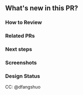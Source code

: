 [//]: # "These comments meant for your reference, they are invisible and don't need to be deleted"

## What's new in this PR?

[//]: # '####### YOUR ANSWER BELOW ###########'
[//]: # '############## END ##################'

### How to Review

[//]: # 'The order in which to review files and 
what to expect when testing locally'
[//]: # '####### YOUR ANSWER BELOW ###########'
[//]: # '############## END ##################'

### Related PRs

[//]: # "Optional - related PRs you're waiting on
/ PRs that will conflict, etc"
[//]: # '####### YOUR ANSWER BELOW ###########'
[//]: # '############## END ##################'

### Next steps

[//]: # "What doesn't work yet, what's NOT in this 
PR/has to be done "
[//]: # '####### YOUR ANSWER BELOW ###########'
[//]: # '############## END ##################'

### Screenshots

[//]: # '#### YOUR SCREENSHOTS BELOW ########'
[//]: # '############## END ##################'

### Design Status

[//]: # 'If this is a frontend PR, what is the expected 
status of the UI in this PR (lo, mid, high- fi?'
[//]: # '####### LOFI/MIDFI/HIFI ###########'
[//]: # '############## END ##################'

CC: @dfangshuo
